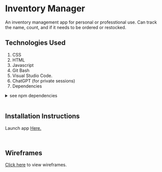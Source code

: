 # Inventory Manager 

An inventory management app for personal or professtional use. Can track the name, count, and if it needs to be ordered or restocked.

## Technologies Used


1. CSS 
2. HTML 
3. Javascript 
4. Git Bash 
5. Visual Studio Code.
6. ChatGPT (for private sessions)
7. Dependencies
<details>
  <summary>see npm dependencies</summary>


bcrypt: 5.1.1,
  
connect-livereload: 0.6.1,

dotenv: 16.4.5,

ejs: 3.1.9,

express: 4.18.3,

express-session: 1.18.0,

livereload: 0.9.3,

method-override: 3.0.0,

mongoose: 8.2.1,

morgan: 1.10.0.


</details>

<br>

## Installation Instructions 


Launch app [Here.](https://inventory-manager-2-93ea6c3f523f.herokuapp.com/sessions/new)

<br>

## Wireframes 


[Click here](https://drive.google.com/drive/folders/1ffMVhHb-L1ZBh-j0W2wY_46UHOMaQcX9?usp=drive_link) to view wireframes.

<br>
